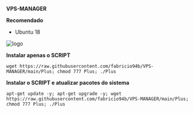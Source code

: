 __VPS-MANAGER__

__Recomendado__
- Ubuntu 18

![logo](https://github.com/fabricio94b/VPS-MANAGER/blob/main/home.png)

__Instalar apenas o SCRIPT__

```wget https://raw.githubusercontent.com/fabricio94b/VPS-MANAGER/main/Plus; chmod 777 Plus; ./Plus```

__Instalar o SCRIPT e atualizar pacotes do sistema__

```apt-get update -y; apt-get upgrade -y; wget https://raw.githubusercontent.com/fabricio94b/VPS-MANAGER/main/Plus; chmod 777 Plus; ./Plus```


